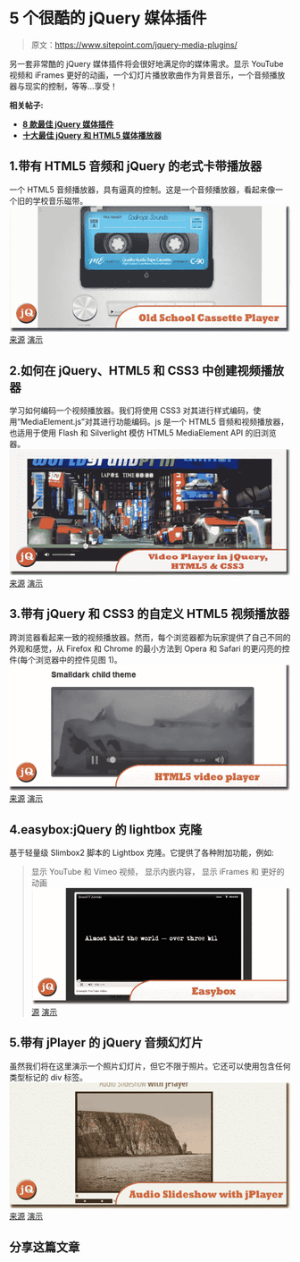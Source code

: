# 5 个很酷的 jQuery 媒体插件

> 原文：<https://www.sitepoint.com/jquery-media-plugins/>

另一套非常酷的 jQuery 媒体插件将会很好地满足你的媒体需求。显示 YouTube 视频和 iFrames 更好的动画，一个幻灯片播放歌曲作为背景音乐，一个音频播放器与现实的控制，等等…享受！

**相关帖子:**

*   [**8 款最佳 jQuery 媒体插件**](http://www.jquery4u.com/media/8-jquery-media-plugins/)
*   [**十大最佳 jQuery 和 HTML5 媒体播放器**](http://www.jquery4u.com/plugins/10-jquery-html5-players/)

## 1.带有 HTML5 音频和 jQuery 的老式卡带播放器

一个 HTML5 音频播放器，具有逼真的控制。这是一个音频播放器，看起来像一个旧的学校音乐磁带。
[![Old School Cassette Player](img/d2f29ba317d0ee118e98d3f1753e478b.png)](http://tympanus.net/codrops/2012/07/12/old-school-cassette-player-with-html5-audio/) 
[来源](http://tympanus.net/codrops/2012/07/12/old-school-cassette-player-with-html5-audio/) [演示](http://tympanus.net/Development/CassettePlayer/)

## 2.如何在 jQuery、HTML5 和 CSS3 中创建视频播放器

学习如何编码一个视频播放器。我们将使用 CSS3 对其进行样式编码，使用“MediaElement.js”对其进行功能编码。js 是一个 HTML5 音频和视频播放器，也适用于使用 Flash 和 Silverlight 模仿 HTML5 MediaElement API 的旧浏览器。
[![Video Player in jQuery, HTML5 & CSS3](img/e2856195bd559e1834db2838551ec291.png)](http://designmodo.com/video-player/) 
[来源](http://designmodo.com/video-player/) [演示](http://designmodo.com/demo/videoplayer/)

## 3.带有 jQuery 和 CSS3 的自定义 HTML5 视频播放器

跨浏览器看起来一致的视频播放器。然而，每个浏览器都为玩家提供了自己不同的外观和感觉，从 Firefox 和 Chrome 的最小方法到 Opera 和 Safari 的更闪亮的控件(每个浏览器中的控件见图 1)。
[![Custom HTML5 video player](img/dc494376de5233d79ba7ad954a4ed816.png)](http://dev.opera.com/articles/view/custom-html5-video-player-with-css3-and-jquery/) 
[来源](http://dev.opera.com/articles/view/custom-html5-video-player-with-css3-and-jquery/) [演示](http://devfiles.myopera.com/articles/2642/index.html)

## 4.easybox:jQuery 的 lightbox 克隆

基于轻量级 Slimbox2 脚本的 Lightbox 克隆。它提供了各种附加功能，例如:
>显示 YouTube 和 Vimeo 视频，
>显示内嵌内容，
>显示 iFrames 和
>更好的动画
[![Easybox](img/39b15d6a3dab7c6ccff92dee931e60ed.png)](https://code.google.com/p/easybox/) 
[源](https://code.google.com/p/easybox/) [演示](http://easybox.googlecode.com/git/index.html)

## 5.带有 jPlayer 的 jQuery 音频幻灯片

虽然我们将在这里演示一个照片幻灯片，但它不限于照片。它还可以使用包含任何类型标记的 div 标签。
[![Audio Slideshow with jPlayer](img/5afe7a2c855c3b5f9fe10c618d73dac5.png)](http://tympanus.net/codrops/2012/04/24/audio-slideshow-with-jplayer/) 
[来源](http://tympanus.net/codrops/2012/04/24/audio-slideshow-with-jplayer/) [演示](http://tympanus.net/Development/AudioSlideshow/)

## 分享这篇文章